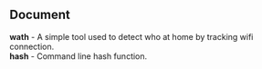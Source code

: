 ## Document
**wath** - A simple tool used to detect who at home by tracking wifi connection.  
**hash** - Command line hash function.